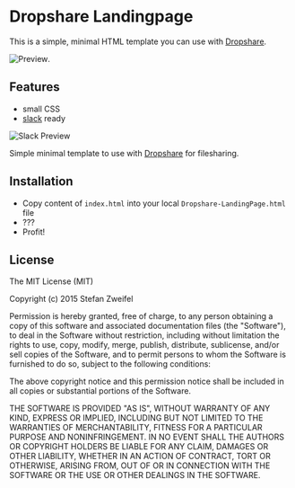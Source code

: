 # Dropshare Landingpage

This is a simple, minimal HTML template you can use with [Dropshare](http://getdropsha.re/).

![Preview](https://raw.githubusercontent.com/stefanzweifel/dropshare-landingpage/master/preview.png).

## Features

- small CSS
- [slack](http://slack.com) ready

![Slack Preview](https://raw.githubusercontent.com/stefanzweifel/dropshare-landingpage/master/slack.png)

Simple minimal template to use with [Dropshare](http://getdropsha.re/) for filesharing.

## Installation

- Copy content of `index.html` into your local `Dropshare-LandingPage.html` file
- ???
- Profit!

## License

The MIT License (MIT)

Copyright (c) 2015 Stefan Zweifel

Permission is hereby granted, free of charge, to any person obtaining a copy
of this software and associated documentation files (the "Software"), to deal
in the Software without restriction, including without limitation the rights
to use, copy, modify, merge, publish, distribute, sublicense, and/or sell
copies of the Software, and to permit persons to whom the Software is
furnished to do so, subject to the following conditions:

The above copyright notice and this permission notice shall be included in all
copies or substantial portions of the Software.

THE SOFTWARE IS PROVIDED "AS IS", WITHOUT WARRANTY OF ANY KIND, EXPRESS OR
IMPLIED, INCLUDING BUT NOT LIMITED TO THE WARRANTIES OF MERCHANTABILITY,
FITNESS FOR A PARTICULAR PURPOSE AND NONINFRINGEMENT. IN NO EVENT SHALL THE
AUTHORS OR COPYRIGHT HOLDERS BE LIABLE FOR ANY CLAIM, DAMAGES OR OTHER
LIABILITY, WHETHER IN AN ACTION OF CONTRACT, TORT OR OTHERWISE, ARISING FROM,
OUT OF OR IN CONNECTION WITH THE SOFTWARE OR THE USE OR OTHER DEALINGS IN THE
SOFTWARE.